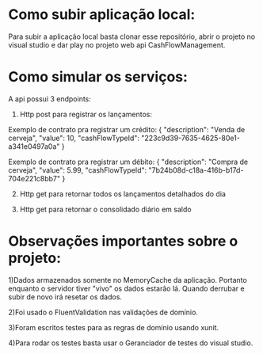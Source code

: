# Como subir aplicação local:
Para subir a aplicação local basta clonar esse repositório, abrir o projeto no visual studio e dar play no projeto web api CashFlowManagement.

# Como simular os serviços:
A api possui 3 endpoints:

1) Http post para registrar os lançamentos:

Exemplo de contrato pra registrar um crédito:
{
  "description": "Venda de cerveja",
  "value": 10,
  "cashFlowTypeId": "223c9d39-7635-4625-80e1-a341e0497a0a"
}

Exemplo de contrato pra registrar um débito:
{
  "description": "Compra de cerveja",
  "value": 5.99,
  "cashFlowTypeId": "7b24b08d-c18a-416b-b17d-704e221c8bb7"
}

2) Http get para retornar todos os lançamentos detalhados do dia

3) Http get para retornar o consolidado diário em saldo


# Observações importantes sobre o projeto:

1)Dados armazenados somente no MemoryCache da aplicação. Portanto enquanto o servidor tiver "vivo" os dados estarão lá. Quando derrubar e subir de novo irá resetar os dados.

2)Foi usado o FluentValidation nas validações de domínio.

3)Foram escritos testes para as regras de domínio usando xunit.

4)Para rodar os testes basta usar o Geranciador de testes do visual studio.
